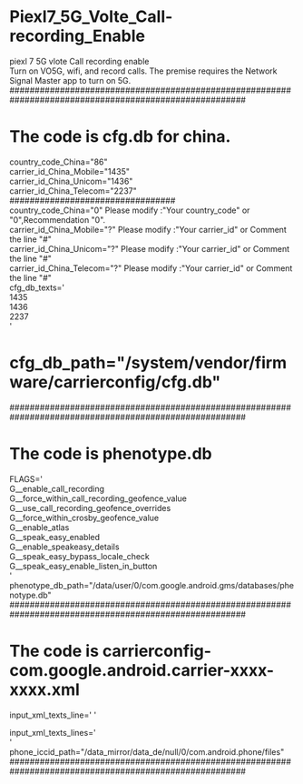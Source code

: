 # Piexl7_5G_Volte_Call-recording_Enable  
piexl 7 5G vlote Call recording enable  
Turn on VO5G, wifi, and record calls. The premise requires the Network Signal Master app to turn on 5G.  
#######################################################################################################  
# The code is cfg.db for china.  
country_code_China="86"  
carrier_id_China_Mobile="1435"  
carrier_id_China_Unicom="1436"  
carrier_id_China_Telecom="2237"  
#################################  
country_code_China="0"        Please modify :"Your country_code" or "0",Recommendation "0".  
carrier_id_China_Mobile="?"   Please modify :"Your carrier_id" or Comment the line "#"  
carrier_id_China_Unicom="?"   Please modify :"Your carrier_id" or Comment the line "#"  
carrier_id_China_Telecom="?"  Please modify :"Your carrier_id" or Comment the line "#"  
cfg_db_texts='  
1435  
1436  
2237  
'  
# cfg_db_path="/system/vendor/firmware/carrierconfig/cfg.db"  
#######################################################################################################
# The code is phenotype.db  
FLAGS='  
G__enable_call_recording  
G__force_within_call_recording_geofence_value  
G__use_call_recording_geofence_overrides  
G__force_within_crosby_geofence_value  
G__enable_atlas  
G__speak_easy_enabled  
G__enable_speakeasy_details  
G__speak_easy_bypass_locale_check  
G__speak_easy_enable_listen_in_button  
'  
phenotype_db_path="/data/user/0/com.google.android.gms/databases/phenotype.db"  
#######################################################################################################  
# The code is carrierconfig-com.google.android.carrier-xxxx-xxxx.xml  
input_xml_texts_line='
<boolean name="vonr_enabled_bool" value="true" />
<boolean name="vonr_setting_visibility_bool" value="true" />
<boolean name="vendor_hide_volte_settng_ui" value="false" />
<boolean name="editable_enhanced_4g_lte_bool" value="true" />
<boolean name="editable_wfc_mode_bool" value="true" />
<boolean name="enhanced_4g_lte_title_variant_bool" value="true" />
<int name="enhanced_4g_lte_title_variant_int" value="1" />
<boolean name="enhanced_4g_lte_on_by_default_bool" value="true" />
<boolean name="hide_enhanced_4g_lte_bool" value="false" />
<int name="lte_plus_threshold_bandwidth_khz_int" value="1" />
<int name="nr_advanced_threshold_bandwidth_khz_int" value="1" />
<boolean name="hide_lte_plus_data_icon_bool" value="true" />
<boolean name="lte_enabled_bool" value="true" />
<boolean name="show_data_connected_roaming_notification" value="true" />
<boolean name="show_carrier_data_icon_pattern_string" value="true" />
<boolean name="carrier_volte_available_bool" value="true" />
<boolean name="carrier_default_wfc_ims_enabled_bool" value="true" />
<boolean name="carrier_wfc_ims_available_bool" value="true" />
<boolean name="carrier_vt_available_bool" value="true" />
<boolean name="carrier_supports_ss_over_ut_bool" value="true" />
'  
  
input_xml_texts_lines='  
<int-array name="carrier_nr_availabilities_int_array" num="2">
<item value="1" />
<item value="2" />
</int-array>
'  
phone_iccid_path="/data_mirror/data_de/null/0/com.android.phone/files"  
#######################################################################################################  


